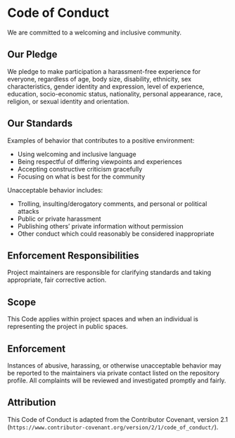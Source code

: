 # Code of Conduct

We are committed to a welcoming and inclusive community.

## Our Pledge
We pledge to make participation a harassment-free experience for everyone, regardless of age, body size, disability, ethnicity, sex characteristics, gender identity and expression, level of experience, education, socio-economic status, nationality, personal appearance, race, religion, or sexual identity and orientation.

## Our Standards
Examples of behavior that contributes to a positive environment:
- Using welcoming and inclusive language
- Being respectful of differing viewpoints and experiences
- Accepting constructive criticism gracefully
- Focusing on what is best for the community

Unacceptable behavior includes:
- Trolling, insulting/derogatory comments, and personal or political attacks
- Public or private harassment
- Publishing others’ private information without permission
- Other conduct which could reasonably be considered inappropriate

## Enforcement Responsibilities
Project maintainers are responsible for clarifying standards and taking appropriate, fair corrective action.

## Scope
This Code applies within project spaces and when an individual is representing the project in public spaces.

## Enforcement
Instances of abusive, harassing, or otherwise unacceptable behavior may be reported to the maintainers via private contact listed on the repository profile. All complaints will be reviewed and investigated promptly and fairly.

## Attribution
This Code of Conduct is adapted from the Contributor Covenant, version 2.1 (`https://www.contributor-covenant.org/version/2/1/code_of_conduct/`).
